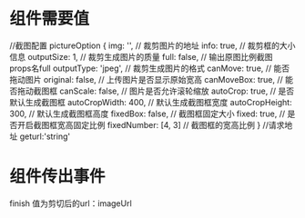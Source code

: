 # 组件需要值
//截图配置
pictureOption {
    img: '', // 裁剪图片的地址
    info: true, // 裁剪框的大小信息
    outputSize: 1, // 裁剪生成图片的质量
    full: false, // 输出原图比例截图 props名full
    outputType: 'jpeg', // 裁剪生成图片的格式
    canMove: true, // 能否拖动图片
    original: false, // 上传图片是否显示原始宽高
    canMoveBox: true, // 能否拖动截图框
    canScale: false, // 图片是否允许滚轮缩放
    autoCrop: true, // 是否默认生成截图框
    autoCropWidth: 400, // 默认生成截图框宽度
    autoCropHeight: 300, // 默认生成截图框高度
    fixedBox: false, // 截图框固定大小
    fixed: true, // 是否开启截图框宽高固定比例
    fixedNumber: [4, 3] // 截图框的宽高比例
}
//请求地址
geturl:'string'
# 组件传出事件
finish
值为剪切后的url：imageUrl
